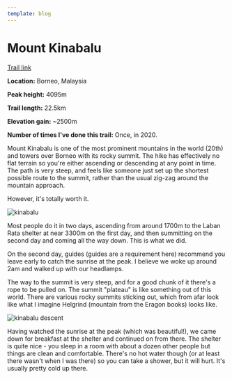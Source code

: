 ```yaml
---
template: blog
---
```


# Mount Kinabalu

[Trail link](https://www.alltrails.com/trail/malaysia/sabah/mount-kinabalu-trail)

**Location:** Borneo, Malaysia

**Peak height:** 4095m

**Trail length:** 22.5km

**Elevation gain:** ~2500m

**Number of times I've done this trail:** Once, in 2020.

Mount Kinabalu is one of the most prominent mountains in the world (20th) and towers over Borneo with its rocky summit. The hike has effectively no flat terrain so you're either ascending or descending at any point in time. The path is very steep, and feels like someone just set up the shortest possible route to the summit, rather than the usual zig-zag around the mountain approach.

However, it's totally worth it.

![kinabalu](../img/highlights/9.png)


Most people do it in two days, ascending from around 1700m to the Laban Rata shelter at near 3300m on the first day, and then summitting on the second day and coming all the way down. This is what we did.

On the second day, guides (guides are a requirement here) recommend you leave early to catch the sunrise at the peak. I believe we woke up around 2am and walked up with our headlamps. 

The way to the summit is very steep, and for a good chunk of it there's a rope to be pulled on. The summit "plateau" is like something out of this world. There are various rocky summits sticking out, which from afar look like what I imagine Helgrind (mountain from the Eragon books) looks like.

![kinabalu descent](../img/bw/3.png)


Having watched the sunrise at the peak (which was beautiful!), we came down for breakfast at the shelter and continued on from there. The shelter is quite nice - you sleep in a room with about a dozen other people but things are clean and comfortable. There's no hot water though (or at least there wasn't when I was there) so you can take a shower, but it will hurt. It's usually pretty cold up there.